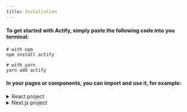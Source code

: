 ```yaml
---
title: Installation
---
```


#### To get started with Actify, simply paste the following code into you terminal:

```shell
# with npm
npm install actify

# with yarn
yarn add actify
```

#### In your pages or components, you can import and use it, for example:

<details>
<summary>React project</summary>

```jsx
import { Button } from 'actify'

export default () => {
  return <Button>Hello Actify</Button>
}
```

</details>

<details>
<summary>Next.js project</summary>

```jsx
import dynamic from 'next/dynamic'

const Button = dynamic(() => import('actify').then((res) => res.Button), {
  ssr: false
})

export default () => {
  return <Button>Hello Actify</Button>
}
```

</details>
